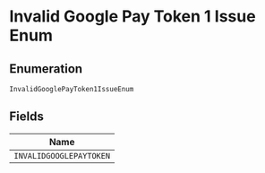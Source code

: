 
# Invalid Google Pay Token 1 Issue Enum

## Enumeration

`InvalidGooglePayToken1IssueEnum`

## Fields

| Name |
|  --- |
| `INVALIDGOOGLEPAYTOKEN` |

